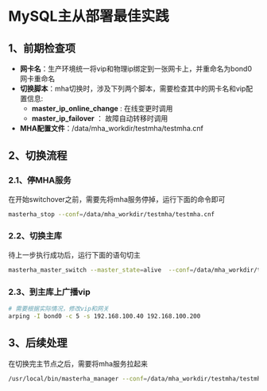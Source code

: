 # MySQL主从部署最佳实践 

## 1、前期检查项
- **网卡名**：生产环境统一将vip和物理ip绑定到一张网卡上，并重命名为bond0网卡重命名
- **切换脚本**：mha切换时，涉及下列两个脚本，需要检查其中的网卡名和vip配置信息:
  - **master_ip_online_change** : 在线变更时调用
  - **master_ip_failover** ： 故障自动转移时调用
 - **MHA配置文件**：/data/mha_workdir/testmha/testmha.cnf
 
## 2、切换流程
### 2.1、停MHA服务
在开始switchover之前，需要先将mha服务停掉，运行下面的命令即可
```bash
masterha_stop --conf=/data/mha_workdir/testmha/testmha.cnf
```
### 2.2、切换主库
待上一步执行成功后，运行下面的语句切主
```bash
masterha_master_switch --master_state=alive  --conf=/data/mha_workdir/testmha/testmha.cnf --new_master_host=192.168.100.48 --orig_master_is_new_slave	
```
### 2.3、到主库上广播vip
```bash
# 需要根据实际情况，修改vip和网关
arping -I bond0 -c 5 -s 192.168.100.40 192.168.100.200
```

## 3、后续处理
在切换完主节点之后，需要将mha服务拉起来
```bash
/usr/local/bin/masterha_manager --conf=/data/mha_workdir/testmha/testmha.cnf --ignore_fail_on_start --ignore_last_failover >> /data/mha_workdir/testmha/testmha.log 2>&1 &
```